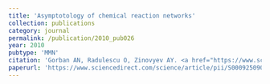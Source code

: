 ```yaml
---
title: 'Asymptotology of chemical reaction networks'
collection: publications
category: journal
permalink: /publication/2010_pub026
year: 2010
pubtype: 'MMN'
citation: 'Gorban AN, Radulescu O, Zinovyev AY. <a href="https://www.sciencedirect.com/science/article/pii/S0009250909005995">Asymptotology of chemical reaction networks</a>. 2010. <i>Chemical Engineering Science</i> 65, 2310-2324'
paperurl: 'https://www.sciencedirect.com/science/article/pii/S0009250909005995'
---
```

